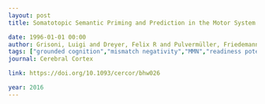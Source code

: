 ```yaml
---
layout: post
title: Somatotopic Semantic Priming and Prediction in the Motor System

date: 1996-01-01 00:00
author: Grisoni, Luigi and Dreyer, Felix R and Pulvermüller, Friedemann
tags: ["grounded cognition","mismatch negativity","MMN","readiness potentials","semantic processing"]
journal: Cerebral Cortex

link: https://doi.org/10.1093/cercor/bhw026

year: 2016
---
```



